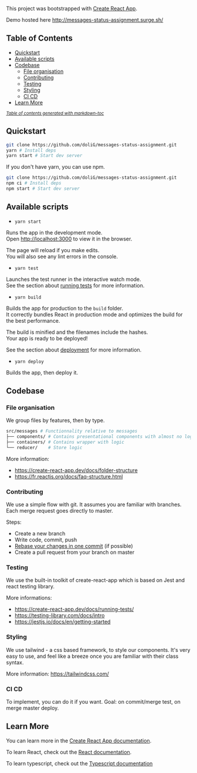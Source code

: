 This project was bootstrapped with [Create React App](https://github.com/facebook/create-react-app).

Demo hosted here http://messages-status-assignment.surge.sh/

## Table of Contents

- [Quickstart](#quickstart)
- [Available scripts](#available-scripts)
- [Codebase](#codebase)
  * [File organisation](#file-organisation)
  * [Contributing](#contributing)
  * [Testing](#testing)
  * [Styling](#styling)
  * [CI CD](#ci-cd)
- [Learn More](#learn-more)

<small><i><a href='http://ecotrust-canada.github.io/markdown-toc/'>Table of contents generated with markdown-toc</a></i></small>

## Quickstart

```bash
git clone https://github.com/doliG/messages-status-assignment.git
yarn # Install deps
yarn start # Start dev server
```

If you don't have yarn, you can use npm.

```bash
git clone https://github.com/doliG/messages-status-assignment.git
npm ci # Install deps
npm start # Start dev server
```

## Available scripts

- `yarn start`

Runs the app in the development mode.<br />
Open [http://localhost:3000](http://localhost:3000) to view it in the browser.

The page will reload if you make edits.<br />
You will also see any lint errors in the console.

- `yarn test`

Launches the test runner in the interactive watch mode.<br />
See the section about [running tests](https://facebook.github.io/create-react-app/docs/running-tests) for more information.

- `yarn build`

Builds the app for production to the `build` folder.<br />
It correctly bundles React in production mode and optimizes the build for the best performance.

The build is minified and the filenames include the hashes.<br />
Your app is ready to be deployed!

See the section about [deployment](https://facebook.github.io/create-react-app/docs/deployment) for more information.

- `yarn deploy`

Builds the app, then deploy it.

## Codebase

### File organisation

We group files by features, then by type.

```bash
src/messages # Functionnality relative to messages
├── components/ # Contains presentational components with almost no logic
├── containers/ # Contains wrapper with logic
└── reducer/    # Store logic
```

More information:

- https://create-react-app.dev/docs/folder-structure
- https://fr.reactjs.org/docs/faq-structure.html

### Contributing

We use a simple flow with git. It assumes you are familiar with branches. Each merge request goes directly to master.
<!-- (and each merge into master will trigger a production deployment). -->

Steps:
- Create a new branch
- Write code, commit, push
- [Rebase your changes in one commit](https://www.internalpointers.com/post/squash-commits-into-one-git) (if possible)
- Create a pull request from your branch on master

### Testing

We use the built-in toolkit of create-react-app which is based on Jest and react testing library.

More informations:
- https://create-react-app.dev/docs/running-tests/
- https://testing-library.com/docs/intro
- https://jestjs.io/docs/en/getting-started

### Styling

We use tailwind - a css based framework, to style our components. It's very easy to use, and feel like a breeze once you are familiar with their class syntax.

More information: https://tailwindcss.com/

### CI CD

To implement, you can do it if you want. Goal: on commit/merge test, on merge master deploy.

## Learn More

You can learn more in the [Create React App documentation](https://facebook.github.io/create-react-app/docs/getting-started).

To learn React, check out the [React documentation](https://reactjs.org/).

To learn typescript, check out the [Typescript documentation](https://www.typescriptlang.org/)